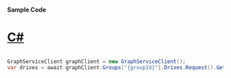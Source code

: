 #### Sample Code
# [C#](#tab/Csharp)

```C#

GraphServiceClient graphClient = new GraphServiceClient();
var drives = await graphClient.Groups["{groupId}"].Drives.Request().GetAsync();

```